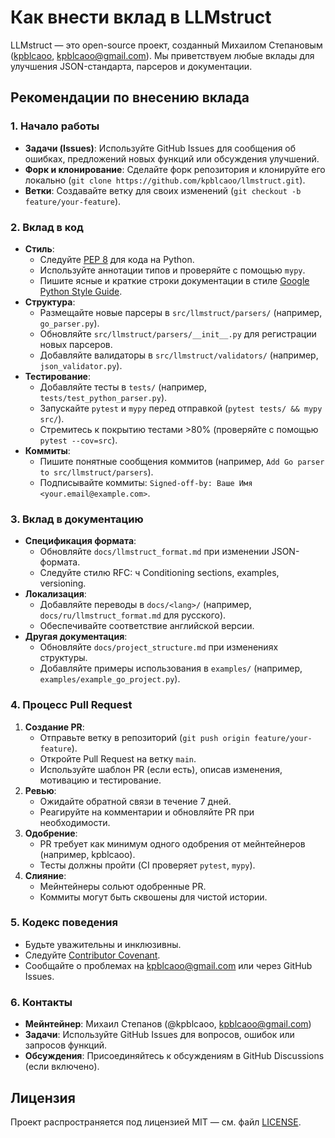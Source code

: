# Как внести вклад в LLMstruct

LLMstruct — это open-source проект, созданный Михаилом Степановым ([kpblcaoo](https://github.com/kpblcaoo), kpblcaoo@gmail.com). Мы приветствуем любые вклады для улучшения JSON-стандарта, парсеров и документации.

## Рекомендации по внесению вклада

### 1. Начало работы

- **Задачи (Issues)**: Используйте GitHub Issues для сообщения об ошибках, предложений новых функций или обсуждения улучшений.
- **Форк и клонирование**: Сделайте форк репозитория и клонируйте его локально (`git clone https://github.com/kpblcaoo/llmstruct.git`).
- **Ветки**: Создавайте ветку для своих изменений (`git checkout -b feature/your-feature`).

### 2. Вклад в код

- **Стиль**:
  - Следуйте [PEP 8](https://www.python.org/dev/peps/pep-0008/) для кода на Python.
  - Используйте аннотации типов и проверяйте с помощью `mypy`.
  - Пишите ясные и краткие строки документации в стиле [Google Python Style Guide](https://google.github.io/styleguide/pyguide.html).
- **Структура**:
  - Размещайте новые парсеры в `src/llmstruct/parsers/` (например, `go_parser.py`).
  - Обновляйте `src/llmstruct/parsers/__init__.py` для регистрации новых парсеров.
  - Добавляйте валидаторы в `src/llmstruct/validators/` (например, `json_validator.py`).
- **Тестирование**:
  - Добавляйте тесты в `tests/` (например, `tests/test_python_parser.py`).
  - Запускайте `pytest` и `mypy` перед отправкой (`pytest tests/ && mypy src/`).
  - Стремитесь к покрытию тестами >80% (проверяйте с помощью `pytest --cov=src`).
- **Коммиты**:
  - Пишите понятные сообщения коммитов (например, `Add Go parser to src/llmstruct/parsers`).
  - Подписывайте коммиты: `Signed-off-by: Ваше Имя <your.email@example.com>`.

### 3. Вклад в документацию

- **Спецификация формата**:
  - Обновляйте `docs/llmstruct_format.md` при изменении JSON-формата.
  - Следуйте стилю RFC: ч Conditioning sections, examples, versioning.
- **Локализация**:
  - Добавляйте переводы в `docs/<lang>/` (например, `docs/ru/llmstruct_format.md` для русского).
  - Обеспечивайте соответствие английской версии.
- **Другая документация**:
  - Обновляйте `docs/project_structure.md` при изменениях структуры.
  - Добавляйте примеры использования в `examples/` (например, `examples/example_go_project.py`).

### 4. Процесс Pull Request

1. **Создание PR**:
   - Отправьте ветку в репозиторий (`git push origin feature/your-feature`).
   - Откройте Pull Request на ветку `main`.
   - Используйте шаблон PR (если есть), описав изменения, мотивацию и тестирование.
2. **Ревью**:
   - Ожидайте обратной связи в течение 7 дней.
   - Реагируйте на комментарии и обновляйте PR при необходимости.
3. **Одобрение**:
   - PR требует как минимум одного одобрения от мейнтейнеров (например, kpblcaoo).
   - Тесты должны пройти (CI проверяет `pytest`, `mypy`).
4. **Слияние**:
   - Мейнтейнеры сольют одобренные PR.
   - Коммиты могут быть сквошены для чистой истории.

### 5. Кодекс поведения

- Будьте уважительны и инклюзивны.
- Следуйте [Contributor Covenant](https://www.contributor-covenant.org/version/2/0/code_of_conduct/).
- Сообщайте о проблемах на kpblcaoo@gmail.com или через GitHub Issues.

### 6. Контакты

- **Мейнтейнер**: Михаил Степанов (@kpblcaoo, kpblcaoo@gmail.com)
- **Задачи**: Используйте GitHub Issues для вопросов, ошибок или запросов функций.
- **Обсуждения**: Присоединяйтесь к обсуждениям в GitHub Discussions (если включено).

## Лицензия

Проект распространяется под лицензией MIT — см. файл [LICENSE](../../../LICENSE).